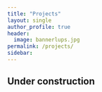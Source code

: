 ```yaml
---
title: "Projects"
layout: single
author_profile: true
header:
  image: bannerlups.jpg
permalink: /projects/
sidebar:
---
```


## Under construction
